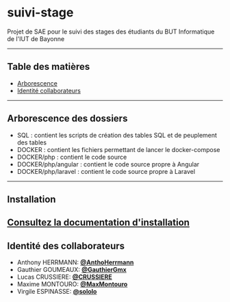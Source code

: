 # suivi-stage
Projet de SAE pour le suivi des stages des étudiants du BUT Informatique de l'IUT de Bayonne

---
## Table des matières

- [Arborescence](#arborescence-des-dossiers)
- [Identité collaborateurs](#identité-des-collaborateurs)

---
## Arborescence des dossiers
* SQL : contient les scripts de création des tables SQL et de peuplement des tables
* DOCKER : contient les fichiers permettant de lancer le docker-compose
* DOCKER/php : contient le code source
* DOCKER/php/angular : contient le code source propre à Angular
* DOCKER/php/laravel : contient le code source propre à Laravel

---
## Installation
[Consultez la documentation d'installation](INSTALLATION.md)
---
## Identité des collaborateurs 

- Anthony HERRMANN: [**@AnthoHerrmann**](https://github.com/AnthoHerrmann)
- Gauthier GOUMEAUX: [**@GauthierGmx**](https://github.com/GauthierGmx)
- Lucas CRUSSIERE: [**@CRUSSIERE**](https://github.com/CRUSSIERE)
- Maxime MONTOURO: [**@MaxMontouro**](https://github.com/MaxMontouro)
- Virgile ESPINASSE: [**@sololo**](https://github.com/sololo303)
